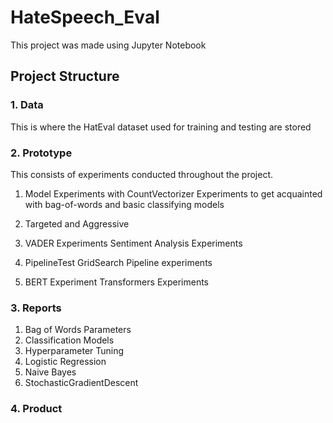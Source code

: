 # HateSpeech_Eval
This project was made using Jupyter Notebook

## Project Structure

### 1. Data
This is where the HatEval dataset used for training and testing are stored

### 2. Prototype
This consists of experiments conducted throughout the project.
1. Model Experiments with CountVectorizer
Experiments to get acquainted with bag-of-words and basic classifying models

2. Targeted and Aggressive

3. VADER Experiments
Sentiment Analysis Experiments

4. PipelineTest
GridSearch Pipeline experiments

5. BERT Experiment
Transformers Experiments

### 3. Reports

1. Bag of Words Parameters
2. Classification Models
3. Hyperparameter Tuning
4. Logistic Regression
5. Naive Bayes
6. StochasticGradientDescent

### 4. Product
